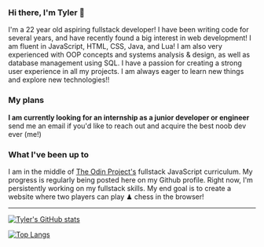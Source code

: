 ### Hi there, I'm Tyler 👋

I'm a 22 year old aspiring fullstack developer! I have been writing code for several years, and have recently found a big interest in web development! I am fluent in JavaScript, HTML, CSS, Java, and Lua! I am also very experienced with OOP concepts and systems analysis & design, as well as database management using SQL. I have a passion for creating a strong user experience in all my projects. I am always eager to learn new things and explore new technologies!!

### My plans
**I am currently looking for an internship as a junior developer or engineer** send me an email if you'd like to reach out and acquire the best noob dev ever (me!)

### What I've been up to
I am in the middle of [The Odin Project's](https://www.theodinproject.com/dashboard) fullstack JavaScript curriculum. My progress is regularly being posted here on my Github profile. Right now, I'm persistently working on my fullstack skills. My end goal is to create a website where two players can play ♟ chess in the browser!


----

[![Tyler's GitHub stats](https://github-readme-stats.vercel.app/api?username=tyler-hawkins&theme=dark&show_icons=true)](https://github.com/anuraghazra/github-readme-stats)

[![Top Langs](https://github-readme-stats.vercel.app/api/top-langs/?username=tyler-hawkins&theme=dark&layout=compact)](https://github.com/anuraghazra/github-readme-stats)
